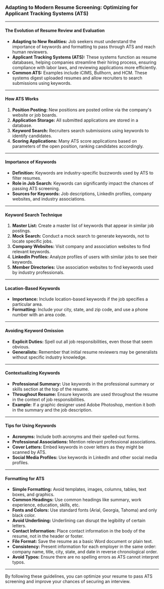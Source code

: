 ### Adapting to Modern Resume Screening: Optimizing for Applicant Tracking Systems (ATS)

---

#### The Evolution of Resume Review and Evaluation

- **Adapting to New Realities:** Job seekers must understand the importance of keywords and formatting to pass through ATS and reach human reviewers.
- **Applicant Tracking Systems (ATS):** These systems function as resume databases, helping companies streamline their hiring process, ensuring compliance with labor laws, and reviewing applications more efficiently.
- **Common ATS:** Examples include iCIMS, Bullhorn, and HCM. These systems digest uploaded resumes and allow recruiters to search submissions using keywords.

---

#### How ATS Works

1. **Position Posting:** New positions are posted online via the company's website or job boards.
2. **Application Storage:** All submitted applications are stored in a database.
3. **Keyword Search:** Recruiters search submissions using keywords to identify candidates.
4. **Scoring Applications:** Many ATS score applications based on parameters of the open position, ranking candidates accordingly.

---

#### Importance of Keywords

- **Definition:** Keywords are industry-specific buzzwords used by ATS to filter resumes.
- **Role in Job Search:** Keywords can significantly impact the chances of passing ATS screening.
- **Sources for Keywords:** Job descriptions, LinkedIn profiles, company websites, and industry associations.

---

#### Keyword Search Technique

1. **Master List:** Create a master list of keywords that appear in similar job postings.
2. **Mock Search:** Conduct a mock search to generate keywords, not to locate specific jobs.
3. **Company Websites:** Visit company and association websites to find relevant keywords.
4. **LinkedIn Profiles:** Analyze profiles of users with similar jobs to see their keywords.
5. **Member Directories:** Use association websites to find keywords used by industry professionals.

---

#### Location-Based Keywords

- **Importance:** Include location-based keywords if the job specifies a particular area.
- **Formatting:** Include your city, state, and zip code, and use a phone number with an area code.

---

#### Avoiding Keyword Omission

- **Explicit Duties:** Spell out all job responsibilities, even those that seem obvious.
- **Generalists:** Remember that initial resume reviewers may be generalists without specific industry knowledge.

---

#### Contextualizing Keywords

- **Professional Summary:** Use keywords in the professional summary or skills section at the top of the resume.
- **Throughout Resume:** Ensure keywords are used throughout the resume in the context of job responsibilities.
- **Example:** If a graphic designer used Adobe Photoshop, mention it both in the summary and the job description.

---

#### Tips for Using Keywords

- **Acronyms:** Include both acronyms and their spelled-out forms.
- **Professional Associations:** Mention relevant professional associations.
- **Cover Letters:** Embed keywords in cover letters as they might be scanned by ATS.
- **Social Media Profiles:** Use keywords in LinkedIn and other social media profiles.

---

#### Formatting for ATS

- **Simple Formatting:** Avoid templates, images, columns, tables, text boxes, and graphics.
- **Common Headings:** Use common headings like summary, work experience, education, skills, etc.
- **Fonts and Colors:** Use standard fonts (Arial, Georgia, Tahoma) and only black color.
- **Avoid Underlining:** Underlining can disrupt the legibility of certain letters.
- **Contact Information:** Place contact information in the body of the resume, not in the header or footer.
- **File Format:** Save the resume as a basic Word document or plain text.
- **Consistency:** Present information for each employer in the same order: company name, title, city, state, and date in reverse chronological order.
- **Avoid Typos:** Ensure there are no spelling errors as ATS cannot interpret typos.

---

By following these guidelines, you can optimize your resume to pass ATS screening and improve your chances of securing an interview.
